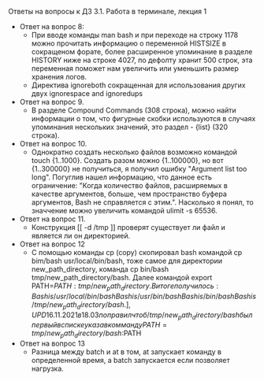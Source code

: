 Ответы на вопросы к ДЗ 3.1. Работа в терминале, лекция 1

- Ответ на вопрос 8:
  - При вводе команды man bash и при переходе на строку 1178 можно прочитать информацию о переменной HISTSIZE в сокращеном форате, более расширенное упоминание в разделе HISTORY ниже на строке 4027, по дефолту хранит 500 строк, эта переменная поможет нам увеличить или уменьшить размер хранения логов.
  - Директива ignoreboth сокращенная для использования других двух ignorespace and ignoredups
- Ответ на вопрос 9.
  - В разделе Compound Commands (308 строка), можно найти информации о том, что фигурные скобки используются в случаях упоминания нескольких значений, это раздел - {list} (320 строка).
- Ответ на вопрос 10.
  - Однократно создать несколько файлов возможно командой touch {1..1000}. Создать разом можно {1..100000}, но вот {1..300000} не получиться, я получил ошибку "Argument list too long". Погуглив нашел информацию, что данное есть ограничение: "Когда количество файлов, расширяемых в качестве аргументов, больше, чем пространство буфера аргументов, Bash не справляется с этим.". Насколько я понял, то значчение можно увеличить командой ulimit -s 65536.
- Ответ на вопрос 11.
  - Конструкция [[ -d /tmp ]] проверят существует ли файл и является ли он директорией.
- Ответ на вопрос 12
  - С помощью команды cp (copy) скопировал bash командой cp bim/bash usr/local/bin/bash, тоже самое для директории new_path_directory, команда cp bin/bash tmp/new_path_directory/bash. Далее командой export PATH=$PATH:tmp/new_path_directory. В итоге получилось:
  Bash is /usr/local/bin/bash
  Bash is /usr/bin/bash
  Bash is /bin/bash
  Bash is /tmp/new_path_directory/bash.], UPD 16.11.2021 в 18.03 поправил чтоб /tmp/new_path_directory/bash был первый в списке указав комманду PATH=tmp/new_path_directory/bash:$PATH
- Ответ на вопрос 13
  - Разница между batch и at в том, at запускает команду в определенной время, а batch запускается если позволяет нагрузка.
